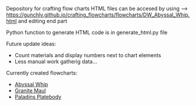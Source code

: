 Depository for crafting flow charts
HTML files can be accesed by using --> https://gunchlv.github.io/crafting_flowcharts/flowcharts/DW_Abyssal_Whip.html and editing end part

Python function to generate HTML code is in generate_html.py file

Future update ideas:
* Count materials and display numbers next to chart elements
* Less manual work gatherig data...


Currently created flowcharts:
* <a href="https://gunchlv.github.io/crafting_flowcharts/flowcharts/DW_Abyssal_Whip.html">Abyssal Whip</a>
* <a href="https://gunchlv.github.io/crafting_flowcharts/flowcharts/DW_Granite_Maul.html">Granite Maul</a>
* <a href="https://gunchlv.github.io/crafting_flowcharts/flowcharts/DW_Paladins_Platebody.html">Paladins Platebody</a>
